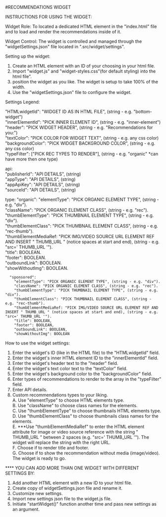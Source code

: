 #RECOMMENDATIONS WIDGET

INSTRUCTIONS FOR USING THE WIDGET:

Widget Role:
To located a dedicated HTML element in the "index.html" file and to load and render the recommendations inside of it.

Widget Control:
The widget is controlled and managed through the "widgetSettings.json" file located in ".src/widget/settings". 

Setting up the widget:
1. Create an HTML element with an ID of your choosing in your html file.
2. Import "widget.js" and "widget-styles.css"(for default styling) into the html file".
3. position the widget as you like. The widget is setup to take 100% of the width.
4. Use the "widgetSettings.json" file to configure the widget.


Settings Legend:
  
  "HTMLwidgetId": "WIDGET ID AS IN HTML FILE", (string - e.g. "bottom-widget")  
  "innerElementId": "PICK INNER ELEMENT ID", (string - e.g. "inner-element")  
  "header": "PICK WIDGET HEADER", (string - e.g. "Recommendations for you:")  
  "textColor": "PICK COLOR FOR WIDGET TEXT", (string - e.g. any css color)  
  "backgroundColor": "PICK WIDGET BACKGROUND COLOR", (string - e.g. any css color)  
  "typeFilter": ["PICK REC TYPES TO RENDER"], (string - e.g. "organic" *can have more then one type)  
  
  api:  
    "publisherId": "API DETAILS", (string)  
    "appType": "API DETAILS", (string)  
    "appApiKey": "API DETAILS", (string)  
    "sourceId": "API DETAILS", (string)  

  type:
      "organic": 
        "elementType": "PICK ORGANIC ELEMENT TYPE", (string - e.g. "div").  
        "className": "PICK ORGANIC ELEMENT CLASS", (string - e.g. "rec").  
        "thumbElementType": "PICK THUMBNAIL ELEMENT TYPE", (string - e.g. "div").  
        "thumbElementClass": "PICK THUMBNAIL ELEMENT CLASS", (string - e.g. "rec-thumb").  
        "thumbElementMediaRef: "PICK IMG/VIDEO SOURCE URL ELEMENT REF AND INSERT " THUMB_URL " (notice spaces at start and end), (string - e.g. "src=' THUMB_URL '").  
        "title": BOOLEAN.  
        "footer": BOOLEAN.  
        "outboundLink": BOOLEAN.  
        "showWithoutImg": BOOLEAN.  
  
      "sponsored":   
        "elementType": "PICK ORGANIC ELEMENT TYPE", (string - e.g. "div").  
        "className": "PICK ORGANIC ELEMENT CLASS", (string - e.g. "rec").  
        "thumbElementType": "PICK THUMBNAIL ELEMENT TYPE", (string - e.g. "div").  
        "thumbElementClass": "PICK THUMBNAIL ELEMENT CLASS", (string - e.g. "rec-thumb").  
        "thumbElementMediaRef: "PICK IMG/VIDEO SOURCE URL ELEMENT REF AND INSERT " THUMB_URL " (notice spaces at start and end), (string - e.g. "src=' THUMB_URL '").  
        "title": BOOLEAN,  
        "footer": BOOLEAN,  
        "outboundLink": BOOLEAN,  
        "showWithoutImg": BOOLEAN  

How to use the widget settings:  
1. Enter the widget's ID (like in the HTML file) to the "HTMLwidgetId" field.  
2. Enter the widget's inner HTML element ID to the "innerElementId" field.  
3. Enter the widget's header text to the "header" field.  
4. Enter the widget's text color text to the "textColor" field.  
5. Enter the widget's background color to the "backgroundColor" field.  
6. Enter types of recommendations to render to the array in the "typeFilter" field.  
7. Enter API details.
8. Custom recommendations types to your liking.  
  A. Use "elementType" to choose HTML elements type.  
  B. Use "className" to choose class names for the elements.  
  C. Use "thumbElementType" to choose thumbnails HTML elements type.  
  D. Use "thumbElementClass" to choose thumbnails class names for the elements.  
  E. ***Use "thumbElementMediaRef" to enter the HTML element attribute for image or video source reference with the string " THUMB_URL " between 2 spaces (e.g. "src=' THUMB_URL '"). The widget will replace the string with the right URL.  
  F. Choose if to render title and footer.  
  G. Choose if to show the recommendation without media (image/video).  
The widget is ready to go.  

**** YOU CAN ADD MORE THAN ONE WIDGET WITH DIFFERENT SETTINGS BY:  
1. Add another HTML element with a new ID to your html file.  
2. Create copy of widgetSettings.json file and rename it.  
3. Customize new settings.  
4. Import new settings json file to the widget.js file.  
5. Initiate "startWidget()" function another time and pass new settings as an argument.  




